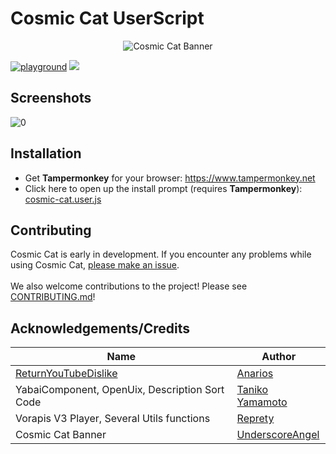 # Cosmic Cat UserScript
<p align="center">
    <img src="https://user-images.githubusercontent.com/79811506/223890659-f0645806-b2ac-405e-bded-a8fe6bd54f44.png" alt="Cosmic Cat Banner">
</p>

[![playground](https://discordapp.com/api/guilds/1058727079136464977/widget.png?style=shield)](https://discord.gg/NSUgUJdMQa) ![](https://img.shields.io/badge/version-0.6.x-purple?style=flat-square)

## Screenshots
![0](https://ciulinuwu.github.io/@PromotionalImages/cosmic-cat/0.jpg)

## Installation
- Get **Tampermonkey** for your browser: https://www.tampermonkey.net<br/>
- Click here to open up the install prompt (requires **Tampermonkey**): [cosmic-cat.user.js](https://github.com/ciulinuwu/cosmic-cat/raw/main/cosmic-cat.user.js)

## Contributing
Cosmic Cat is early in development. If you encounter any problems while using Cosmic Cat, [please make an issue](https://github.com/thistlecafe/cosmic-cat/issues/new?template=bug-issue.yml).<br/></br>
We also welcome contributions to the project! Please see [CONTRIBUTING.md](https://github.com/thistlecafe/cosmic-cat/blob/main/CONTRIBUTING.md)!
 
## Acknowledgements/Credits
| Name | Author |
| ------------- | ------------- |
| [ReturnYouTubeDislike](https://github.com/Anarios/return-youtube-dislike) | [Anarios](https://github.com/Anarios) |
| YabaiComponent, OpenUix, Description Sort Code | [Taniko Yamamoto](https://github.com/YukisCoffee) |
| Vorapis V3 Player, Several Utils functions | [Reprety](https://github.com/VORAPIS) |
| Cosmic Cat Banner | [UnderscoreAngel](https://github.com/UnderscoreAngel) |
